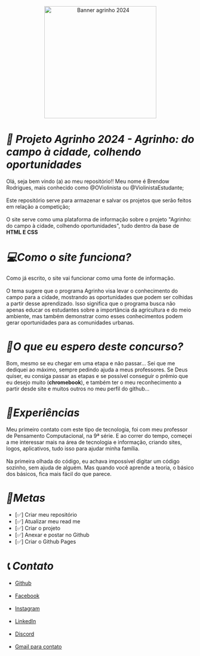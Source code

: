 <div align="center">
<img widht="500" height="300" src="https://github.com/ViolinistaEstudante/projeto_agrinho_matematica2/assets/132099734/a02d012d-686a-4fea-96f0-cab8729ac40e" alt="Banner agrinho 2024"></div>

# *📰 Projeto Agrinho 2024 - Agrinho: do campo à cidade, colhendo oportunidades*

Olá, seja bem vindo (a) ao meu repositório!! Meu nome é Brendow Rodrigues, mais conhecido como @OViolinista ou @ViolinistaEstudante;
<br></br>
Este repositório serve para armazenar e salvar os projetos que serão feitos em relação a competição;
<br></br>
O site serve como uma plataforma de informação sobre o projeto "Agrinho: do campo à cidade, colhendo oportunidades", tudo dentro da base de **HTML E CSS**

# *💻Como o site funciona?*
Como já escrito, o site vai funcionar como uma fonte de informação.
<br></br>
O tema sugere que o programa Agrinho visa levar o conhecimento do campo para a cidade, mostrando as oportunidades que podem ser colhidas a partir desse aprendizado. Isso significa que o programa busca não apenas educar os estudantes sobre a importância da agricultura e do meio ambiente, mas também demonstrar como esses conhecimentos podem gerar oportunidades para as comunidades urbanas.

# *💯O que eu espero deste concurso?*
Bom, mesmo se eu chegar em uma etapa e não passar... Sei que me dediquei ao máximo, sempre pedindo ajuda a meus professores. Se Deus quiser, eu consiga passar as etapas e se possível conseguir o prêmio que eu desejo muito (**chromebook**), e também ter o meu reconhecimento a partir desde site e muitos outros no meu perfil do github...

# *📔Experiências*
Meu primeiro contato com este tipo de tecnologia, foi com meu professor de Pensamento Computacional, na 9ª série. E ao correr do tempo, começei a me interessar mais na área de tecnologia e informação, criando sites, logos, aplicativos, tudo isso para ajudar minha família.
<br></br>
Na primeira olhada do código, eu achava impossível digitar um código sozinho, sem ajuda de alguém. Mas quando você aprende a teoria, o básico dos básicos, fica mais fácil do que parece.

# *📌Metas*
<ul>
  <li> [✅] Criar meu repositório </li>
  <li> [✅] Atualizar meu read me </li>
  <li> [✅] Criar o projeto </li>
  <li> [✅] Anexar e postar no Github </li>
  <li> [✅] Criar o Github Pages</li>
</ul>

# *📞 Contato*
- [Github](https://github.com/ViolinistaEstudante) <br></br>
- [Facebook](https://www.facebook.com/profile.php?id=100073305696055) <br></br>
- [Instagram](https://www.instagram.com/o_r0drigu3s_/) <br></br>
- [LinkedIn](https://www.linkedin.com/in/brendow-eduardo-rodrigues-ribeiro-360b172a6/) <br></br>
- [Discord](https://discord.gg/BrendowViolinOFC#2349) <br></br>
- [Gmail para contato](brendow.ribeiro@escola.pr.gov.br) <br></br>



          

